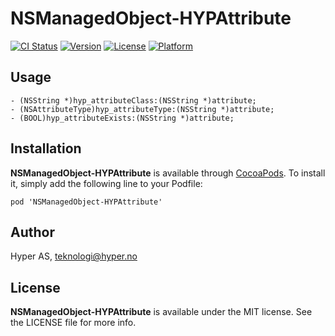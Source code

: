 # NSManagedObject-HYPAttribute

[![CI Status](http://img.shields.io/travis/hyperoslo/NSManagedObject-HYPAttribute.svg?style=flat)](https://travis-ci.org/hyperoslo/NSManagedObject-HYPAttribute)
[![Version](https://img.shields.io/cocoapods/v/NSManagedObject-HYPAttribute.svg?style=flat)](http://cocoadocs.org/docsets/NSManagedObject-HYPAttribute)
[![License](https://img.shields.io/cocoapods/l/NSManagedObject-HYPAttribute.svg?style=flat)](http://cocoadocs.org/docsets/NSManagedObject-HYPAttribute)
[![Platform](https://img.shields.io/cocoapods/p/NSManagedObject-HYPAttribute.svg?style=flat)](http://cocoadocs.org/docsets/NSManagedObject-HYPAttribute)

## Usage

```objc
- (NSString *)hyp_attributeClass:(NSString *)attribute;
- (NSAttributeType)hyp_attributeType:(NSString *)attribute;
- (BOOL)hyp_attributeExists:(NSString *)attribute;
```

## Installation

**NSManagedObject-HYPAttribute** is available through [CocoaPods](http://cocoapods.org). To install
it, simply add the following line to your Podfile:

`pod 'NSManagedObject-HYPAttribute'`

## Author

Hyper AS, teknologi@hyper.no

## License

**NSManagedObject-HYPAttribute** is available under the MIT license. See the LICENSE file for more info.
